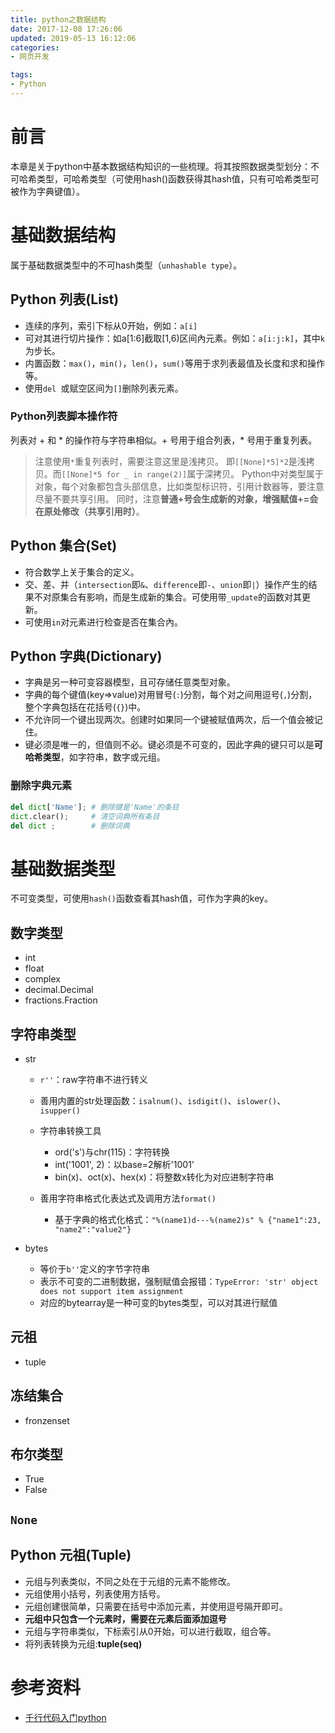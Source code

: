 ```yaml
---
title: python之数据结构
date: 2017-12-08 17:26:06
updated: 2019-05-13 16:12:06
categories:
- 网页开发

tags:
- Python
---
```

# 前言
本章是关于python中基本数据结构知识的一些梳理。将其按照数据类型划分：不可哈希类型，可哈希类型（可使用hash()函数获得其hash值，只有可哈希类型可被作为字典键值）。

<!-- more -->
# 基础数据结构
属于基础数据类型中的不可hash类型（`unhashable type`）。

## Python 列表(List)
- 连续的序列，索引下标从0开始，例如：`a[i]`
- 可对其进行切片操作：如a[1:6]截取[1,6)区间內元素。例如：`a[i:j:k]`，其中`k`为步长。
- 内置函数：`max()`，`min()`，`len()`，`sum()`等用于求列表最值及长度和求和操作等。
- 使用`del `或赋空区间为`[]`删除列表元素。

### Python列表脚本操作符
列表对 + 和 * 的操作符与字符串相似。+ 号用于组合列表，* 号用于重复列表。

> 注意使用`*`重复列表时，需要注意这里是浅拷贝。
> 即`[[None]*5]*2`是浅拷贝。而`[[None]*5 for _ in range(2)]`属于深拷贝。
> Python中对类型属于对象，每个对象都包含头部信息，比如类型标识符，引用计数器等，要注意尽量不要共享引用。
> 同时，注意**普通+号会生成新的对象，增强赋值+=会在原处修改（共享引用时）**。

## Python 集合(Set)
- 符合数学上关于集合的定义。
- 交、差、并（`intersection`即`&`、`difference`即`-`、`union`即`|`）操作产生的结果不对原集合有影响，而是生成新的集合。可使用带`_update`的函数对其更新。
- 可使用`in`对元素进行检查是否在集合內。

## Python 字典(Dictionary)
- 字典是另一种可变容器模型，且可存储任意类型对象。
- 字典的每个键值(key=>value)对用冒号(`:`)分割，每个对之间用逗号(`,`)分割，整个字典包括在花括号(`{}`)中。
- 不允许同一个键出现两次。创建时如果同一个键被赋值两次，后一个值会被记住。
- 键必须是唯一的，但值则不必。键必须是不可变的，因此字典的键只可以是**可哈希类型**，如字符串，数字或元组。

### 删除字典元素
```py
del dict['Name']; # 删除键是'Name'的条目
dict.clear();     # 清空词典所有条目
del dict ;        # 删除词典
```

# 基础数据类型
不可变类型，可使用`hash()`函数查看其hash值，可作为字典的key。
## 数字类型
- int
- float
- complex
- decimal.Decimal
- fractions.Fraction

## 字符串类型
- str
    - `r''`：raw字符串不进行转义
    - 善用内置的str处理函数：`isalnum()`、`isdigit()`、`islower()`、`isupper()`
    - 字符串转换工具
        - ord('s')与chr(115)：字符转换
        - int('1001', 2)：以base=2解析'1001'
        - bin(x)、oct(x)、hex(x)：将整数x转化为对应进制字符串

    - 善用字符串格式化表达式及调用方法`format()`
        - 基于字典的格式化格式：`"%(name1)d---%(name2)s" % {"name1":23, "name2":"value2"}`

- bytes
    - 等价于`b''`定义的字节字符串
    - 表示不可变的二进制数据，强制赋值会报错：`TypeError: 'str' object does not support item assignment`
    - 对应的bytearray是一种可变的bytes类型，可以对其进行赋值

## 元祖
- tuple

## 冻结集合
- fronzenset

## 布尔类型
- True
- False

## `None`

## Python 元祖(Tuple)
- 元组与列表类似，不同之处在于元组的元素不能修改。
- 元组使用小括号，列表使用方括号。
- 元组创建很简单，只需要在括号中添加元素，并使用逗号隔开即可。
- **元组中只包含一个元素时，需要在元素后面添加逗号**
- 元组与字符串类似，下标索引从0开始，可以进行截取，组合等。
- 将列表转换为元组:**tuple(seq)**

# 参考资料
- [千行代码入门python](https://github.com/xianhu/LearnPython/blob/93bb78ab29707008416aaa495bbe81d70fdc918c/python_base.py#L17)